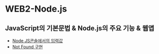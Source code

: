 # WEB2-Node.js


## JavaScript의 기본문법 & Node.js의 주요 기능 & 웹앱
- [Node JS콘솔에서의 입력값](https://github.com/gunny6026/WEB2-Node.js/tree/master/syntax)
- [Not Found 구현](https://github.com/gunny6026/WEB2-Node.js/blob/master/README2.md)

